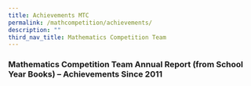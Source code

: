 ```yaml
---
title: Achievements MTC
permalink: /mathcompetition/achievements/
description: ""
third_nav_title: Mathematics Competition Team
---
```

### Mathematics Competition Team Annual Report (from School Year Books) – Achievements Since 2011
